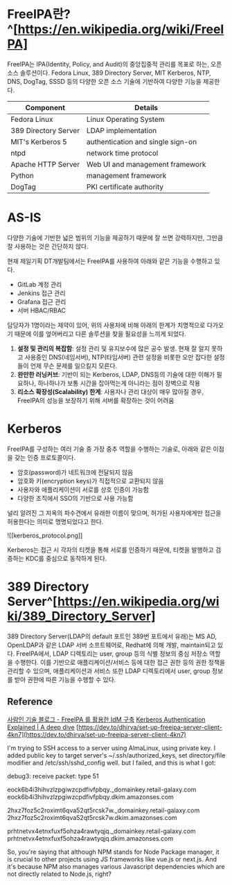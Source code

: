 # FreeIPA란?^[https://en.wikipedia.org/wiki/FreeIPA]
FreeIPA는 IPA(Identity, Policy, and Audit)의 중앙집중적 관리를 목표로 하는, 오픈소스 솔루션이다.
Fedora Linux, 389 Directory Server, MIT Kerberos, NTP, DNS, DogTag, SSSD 등의 다양한 오픈 소스 기술에 기반하여 다양한 기능을 제공한다.

|Component|Details|
|---|---|
|Fedora Linux|Linux Operating System|
|389 Directory Server|LDAP implementation|
|MIT's Kerberos 5|authentication and single sign-on|
|ntpd|network time protocol|
|Apache HTTP Server|Web UI and management framework|
|Python|management framework|
|DogTag|PKI certificate authority|

# AS-IS
다양한 기술에 기반한 넓은 범위의 기능을 제공하기 때문에 잘 쓰면 강력하지만, 그만큼 잘 사용하는 것은 간단하지 않다.

현재 제일기획 DT개발팀에서는 FreeIPA를 사용하여 아래와 같은 기능을 수행하고 있다.
- GitLab 계정 관리
- Jenkins 접근 관리
- Grafana 접근 관리
- 서버 HBAC/RBAC

담당자가 1명이라는 제약이 있어, 위의 사용처에 비해 아래의 한계가 치명적으로 다가오기 때문에 이를 엎어버리고 다른 솔루션을 찾을 필요성을 느끼게 되었다.
1. **설정 및 관리의 복잡함**: 설정 관리 및 유지보수에 많은 공수 발생. 현재 잘 알지 못하고 사용중인 DNS(네임서버), NTP(타임서버) 관련 설정을 비롯한 오만 잡다한 설정들이 언제 무슨 문제를 일으킬지 모른다.
2. **완만한 러닝커브**: 기반이 되는 Kerberos, LDAP, DNS등의 기술에 대한 이해가 필요하나, 하나하나가 보통 시간을 잡아먹는게 아니라는 점이 장벽으로 작용
3. **리소스 확장성(Scalability) 한계**: 사용자나 관리 대상이 매우 많아질 경우, FreeIPA의 성능을 보장하기 위해 서버를 확장하는 것이 어려움 

# Kerberos
FreeIPA를 구성하는 여러 기술 중 가장 중추 역할을 수행하는 기술로, 아래와 같은 이점을 갖는 인증 프로토콜이다.
- 암호(password)가 네트워크에 전달되지 않음
- 암호화 키(encryption keys)가 직접적으로 교환되지 않음
- 사용자와 애플리케이션이 서로를 상호 인증이 가능함
- 다양한 조직에서 SSO의 기반으로 사용 가능함

널리 알려진 그 지옥의 파수견에서 유래한 이름이 맞으며, 허가된 사용자에게만 접근을 허용한다는 의미로 명명되었다고 한다.

![[kerberos_protocol.png]]

Kerberos는 접근 시 각자의 티켓을 통해 서로를 인증하기 때문에, 티켓을 발행하고 검증하는 KDC를 중심으로 동작하게 된다.

# 389 Directory Server^[https://en.wikipedia.org/wiki/389_Directory_Server]
389 Directory Server(LDAP의 default 포트인 389번 포트에서 유래)는 MS AD, OpenLDAP과 같은 LDAP 서버 소프트웨어로, Redhat에 의해 개발, maintain되고 있다. 
FreeIPA에서, LDAP 디렉토리는 user, group 등의 식별 정보의 중심 저장소 역할을 수행한다.
이를 기반으로 애플리케이션/서비스 등에 대한 접근 권한 등의 권한 정책을 관리할 수 있으며, 애플리케이션과 서비스 또한 LDAP 디렉토리에서 user, group 정보를 받아 권한에 따른 기능을 수행할 수 있다.

## Reference
[사람인 기술 블로그 - FreeIPA 를 활용한 IdM 구축](https://saramin.github.io/2022-06-30-idm/)
[Kerberos Authentication Explained | A deep dive](https://youtu.be/5N242XcKAsM?si=iN0GLQjZWzTHtEW_)
[https://dev.to/dhirva/set-up-freeipa-server-client-4kn7](https://dev.to/dhirva/set-up-freeipa-server-client-4kn7)

I'm trying to SSH access to a server using AlmaLinux, using private key. I added public key to target server's ~/.ssh/authorized_keys, set directory/file modifier and /etc/ssh/sshd_config well. but I failed, and this is what I got:

debug3: receive packet: type 51




eock6b4i3hihvzlzpgiwzcpdfivfpbqy._domainkey.retail-galaxy.com
eock6b4i3hihvzlzpgiwzcpdfivfpbqy.dkim.amazonses.com

2hxz7foz5c2roximt6qva52qt5rcsk7w._domainkey.retail-galaxy.com
2hxz7foz5c2roximt6qva52qt5rcsk7w.dkim.amazonses.com

prhtnetvx4etnxfuxf5ohza4rawtyqjq._domainkey.retail-galaxy.com
prhtnetvx4etnxfuxf5ohza4rawtyqjq.dkim.amazonses.com


So, you're saying that although NPM stands for Node Package manager, it is crucial to other projects using JS frameworks like vue.js or next.js. And it's because NPM also manages various Javascript dependencies which are not directly related to Node.js, right?